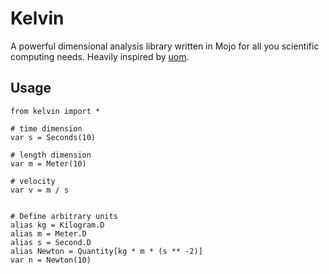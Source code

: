 # Kelvin

A powerful dimensional analysis library written in Mojo for all you scientific computing needs.
Heavily inspired by [uom](https://docs.rs/uom/latest/uom/index.html).


## Usage

```mojo
from kelvin import *

# time dimension
var s = Seconds(10)

# length dimension
var m = Meter(10)

# velocity
var v = m / s


# Define arbitrary units
alias kg = Kilogram.D
alias m = Meter.D
alias s = Second.D
alias Newton = Quantity[kg * m * (s ** -2)]
var n = Newton(10)
```